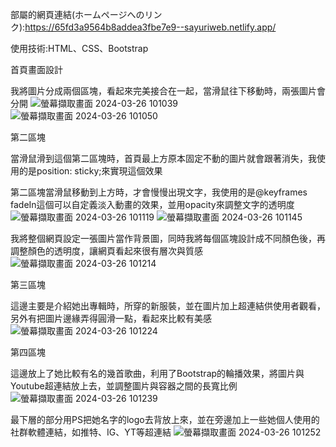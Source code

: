 部屬的網頁連結(ホームページへのリンク):https://65fd3a9564b8addea3fbe7e9--sayuriweb.netlify.app/

使用技術:HTML、CSS、Bootstrap

首頁畫面設計

我將圖片分成兩個區塊，看起來完美接合在一起，當滑鼠往下移動時，兩張圖片會分開
![螢幕擷取畫面 2024-03-26 101039](https://github.com/WuTzuHung/SayuriWebdesignPage/assets/151004287/7d602ced-7889-4bb2-8fd2-380ac3fab803)
![螢幕擷取畫面 2024-03-26 101050](https://github.com/WuTzuHung/SayuriWebdesignPage/assets/151004287/b37efa95-ea8e-45d8-b533-7cfbcd249898)

第二區塊

當滑鼠滑到這個第二區塊時，首頁最上方原本固定不動的圖片就會跟著消失，我使用的是position: sticky;來實現這個效果

第二區塊當滑鼠移動到上方時，才會慢慢出現文字，我使用的是@keyframes fadeIn這個可以自定義淡入動畫的效果，並用opacity來調整文字的透明度
![螢幕擷取畫面 2024-03-26 101119](https://github.com/WuTzuHung/SayuriWebdesignPage/assets/151004287/82955632-af8e-4d8e-b689-08fc06c357c5)
![螢幕擷取畫面 2024-03-26 101145](https://github.com/WuTzuHung/SayuriWebdesignPage/assets/151004287/7ff640cf-95d1-46b7-a8a5-7d871cce27b6)

我將整個網頁設定一張圖片當作背景圖，同時我將每個區塊設計成不同顏色後，再調整顏色的透明度，讓網頁看起來很有層次與質感
![螢幕擷取畫面 2024-03-26 101214](https://github.com/WuTzuHung/SayuriWebdesignPage/assets/151004287/48750f53-316e-4239-bbcb-5552c5f1da3e)

第三區塊

這邊主要是介紹她出專輯時，所穿的新服裝，並在圖片加上超連結供使用者觀看，另外有把圖片邊緣弄得圓滑一點，看起來比較有美感
![螢幕擷取畫面 2024-03-26 101224](https://github.com/WuTzuHung/SayuriWebdesignPage/assets/151004287/70e8e187-a836-4b04-85c1-3c3e5e68f10f)

第四區塊

這邊放上了她比較有名的幾首歌曲，利用了Bootstrap的輪播效果，將圖片與Youtube超連結放上去，並調整圖片與容器之間的長寬比例
![螢幕擷取畫面 2024-03-26 101239](https://github.com/WuTzuHung/SayuriWebdesignPage/assets/151004287/87c6fb70-174d-4540-9260-c33680fb118c)


最下層的部分用PS把她名字的logo去背放上來，並在旁邊加上一些她個人使用的社群軟體連結，如推特、IG、YT等超連結
![螢幕擷取畫面 2024-03-26 101252](https://github.com/WuTzuHung/SayuriWebdesignPage/assets/151004287/0039c0ca-b846-4c3f-8314-eb4fbc492dc5)
